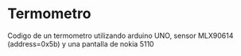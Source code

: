 # Termometro
Codigo de un termometro utilizando arduino UNO, sensor MLX90614 (address=0x5b) y una pantalla de nokia 5110
